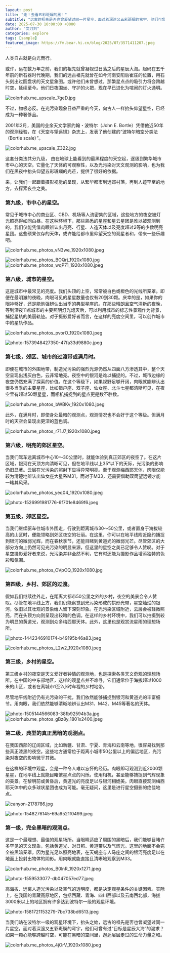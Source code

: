```yaml
---
layout: post
title: "走！去看五彩斑斓的黑！"
subtitle: "远古的祖先是否也曾凝望过同一片星空，面对着深邃又五彩斑斓的穹宇，他们可曾有过“目标是星辰大海”的渴求？如果一颗心能够跨越时空，可能在黑暗的空间里，邂逅层层走过的生命力量之和。"
date: 2025-07-30 10:00:00 +0000
author: "文刀刘"
categories: explore
tags: [sample]
featured_image: https://fm.bear.hi.cn/blog/2025/07/3571411207.jpeg
---
```


人类自古就是向光而行。

或许，远在数万年之前，我们的祖先就曾凝视过日落之后的星辰大海。起码在五千年前的新石器时代晚期，我们的远古祖先就曾在如今河南安阳后崔庄的位置，用石头刻出过圆盘状的天文星象图。或许他们未曾想过，那繁星点点的吸引力将会跨越时空，延续至今。他们日夜围坐、守护的火把，现在早已进化为喧闹的灯火通明。

![colorhub.me_upscale_7geD.jpg][1]

不过，物极必反。在光污染现象日益严重的今天，向古人一样抬头仰望星空，已经成为一种奢侈品。

2001年2月，美国的业余天文学家约翰・波特尔（John E. Bortle）凭借他近50年的观测经验，在《天空与望远镜》杂志上，发表了他创建的“波特尔暗空分类法（Bortle scale）”。

![colorhub.me_upscale_Z322.jpg][2]

这套分类法共分九级， 由在地球上能看到的最黑程度的天空起，逐级到繁华城市市中心的天空。它量化了天体的可观察性，以及光污染对天文观测的影响，也为我们在黑夜中抬头仰望五彩斑斓的光芒，提供了很好的依据。

来，让我们一起跟着摄影视觉的呈现，从繁华都市到远郊村落，再到人迹罕至的地方，去探索夜空之美。

### 第九级，市中心的星空。

常见于城市中心的商业区、CBD、机场等人流密集的区域，这些地方的夜空被灯光照亮得如同白昼。在这种环境下，那些熟悉的星座和星云星团是难以被观测到的，我们仅能凭借肉眼辨认出月亮、行星、人造天体以及亮度超过2等的少数明亮星团。这些硕果仅存的天体，或许能给都市里仰望天空的观星者和，带来一些乐趣吧。

![colorhub.me_photos_vN3we_1920x1080.jpeg][3]

![colorhub.me_photos_BOQrj_1920x1080.jpg][4]
![colorhub.me_photos_wqP71_1920x1080.jpeg][5]


### 第八级，城市的星空。

这是城市中最常见的亮度。我们头顶的上空，常常被白色或橙色的光线所笼罩。即便在最明澈的夜晚，肉眼可见的星星数量也仅有20到30颗。庆幸的是，如果你的眼神够好，还是能勉强辨认出当季的典型星座的。在那些晴朗且空气清新的夜晚，等到深夜11点城市的主要照明灯光熄灭后，可以利用城市的标志性景观作为背景，捕捉星轨的美丽轨迹。对于摄影爱好者而言，在这样的亮度空间里，可以创作城市中的星轨作品。

![colorhub.me_photos_pvorO_1920x1080.jpeg][6]

![photo-1573948427350-47fa33d9880c.jpeg][7]

### 第七级，郊区、城市的过渡带或满月时。

即便在城市的外围地带，制造光污染的强烈光源仍然从四面八方渗透其中，整个天空呈现出浅灰白色，云非常地亮。夜空中的银河是难以捕捉的。不过，城市边缘的夜空仍然充满了探索的价值。在这个等级下，如果视野足够开阔，肉眼就能辨认出很多当季的主要星座，比如猎户座、双子座、仙女座、北斗七星都清晰可见，在夜空里有超过50颗星星，而相机捕捉到的星点更是数不胜数。

![colorhub.me_photos_bWBKv_1920x1080.jpeg][8]

此外，在满月时，即使身处最暗的观测点，观测情况也不会好于这个等级。但满月时的天空会呈现出更深的蓝色调。

![colorhub.me_photos_r71J7_1920x1080.jpeg][9]

### 第六级，明亮的郊区星空。

当我们驾车远离城市中心10～30公里时，就能体验到真正郊区的夜空了。在这片区域，银河在天顶方向清晰可见，但在地平线以上35°以下的天际，光污染的影响仍旧显著。云层在光污染的照射下显得异常明亮。至于观测梅西耶天体，肉眼仅能较为清楚地辨认出仙女座大星系M31，而对于M33，还需要借助双筒望远镜才能一睹其风采。

![colorhub.me_photos_yeq04_1920x1080.jpeg][10]

![photo-1526991981776-6f701e8469f6.jpeg][11]

### 第五级，郊区星空。

当我们继续驱车往城市外围走，行驶到距离城市30～50公里，或者置身于海拔较高的山区时，便能领略到郊区夜空的壮丽。在这里，你可以在地平线附近隐约捕捉到银河的微弱光辉，而在春秋季节，还能目睹到黄道光的微弱光芒。尽管郊区的大部分方向上仍然可见光污染的明显来源，但这里的星空之美已足够令人赞叹。对于星空摄影爱好者来说，光污染并非全然不利，它有时还能为摄影作品增添独特的色彩和氛围。

![colorhub.me_photos_OVpOQ_1920x1080.jpg][12]

### 第四级，乡村、郊区的过渡。

假如我们继续往外走，在距离大都市50公里之外的乡村，夜空的美景会令人赞叹。尽管在地平线上方，我们仍能察觉到光污染形成的拱形光带，星空灿烂的银河，依旧以其壮观的景象给人留下深刻印象。在光污染区域附近，云层会被轻微照亮，而在头顶方向则呈现出较暗的色调。在这样的乡村环境中，我们可以拍摄到较为明显的黄道光，观测到众多梅西耶天体。此外，这里也是观赏流星雨的理想场所。

![photo-1442346910174-b49195b46a83.jpeg][13]

![colorhub.me_photos_L2w2_1920x1080.jpeg][14]

### 第三级，乡村的星空。

第三级乡村的夜空是天文爱好者钟情的观测地，也是探索各类天文奇观的理想场所。在中国的中东部地区，这样的观星点并不难寻，它们通常位于海拔超过1000米的山区，或者在离城市1至2小时车程的乡村地带。

尽管地平线附近仍有光污染的干扰，我们依然能够捕捉到银河和黄道光的丰富细节。用肉眼，我们依然能够清晰地辨认出M31、M42、M45等著名的天体。

![photo-1505144566083-38fb92594b3a.jpg][15]
![colorhub.me_photos_gBz8y_1801x2400.jpeg][16]

### 第二级，典型的真正黑暗的观测点。

在我国西部的辽阔区域，比如新疆、甘肃、宁夏、青海和云南等地，很容易找到那些真正漆黑的夜空。这些地方通常位于距离小城市50公里以上的偏远地区，光污染对夜空的影响微乎其微。

在这样的环境中观星，会是一种令人难以忘怀的经历。肉眼即可观测到近2000颗星星，在地平线上就能目睹繁星点点的闪烁。使用相机，甚至能够捕捉到气辉现象的美景。在黎明前或黄昏后，黄道光的亮度足以与银河相媲美。肉眼直接观测梅西耶天体中的众多球状星团也成为可能。毫无疑问，这里是进行星空摄影的绝佳地点。

![canyon-2178786.jpg][17]

![photo-1548276145-69a9521f0499.jpeg][18]

### 第一级，完全黑暗的观测点。

这是一个最理想、最佳的观星场所。当眼睛适应了周围的黑暗后，我们能够目睹许多罕见的天文现象，包括黄道光、对日照、黄道带以及气辉光。这里的地面不会完全被黑暗笼罩，因为星光足以照亮地表，在天蝎座与人马座之间的银河亮度足以在地面上投射出物体的阴影。用肉眼就能直接且清晰地观察到M33。

![colorhub.me_photos_B0lnR_1920x1271.jpeg][19]

![photo-1559533077-db047057ed77.jpeg][20]

高海拔、远离人造光污染以及空气的透明度，都是决定观星条件的关键因素。实际上，在我国的青藏高原地区，包括西藏、青海、四川西部以及云南西北部，海拔3000米以上的地区拥有许多达到波特尔一级的观星环境。

![photo-1581721153279-7bc738bd6513.jpeg][21]

当我们站在波特尔一级的观星环境下，抬头之始，远古的祖先是否也曾凝望过同一片星空，面对着深邃又五彩斑斓的穹宇，他们可曾有过“目标是星辰大海”的渴求？如果一颗心能够跨越时空，可能在黑暗的空间里，邂逅层层走过的生命力量之和。

![colorhub.me_photos_4jOrV_1920x1080.jpeg][22]


  [1]: https://fm.bear.hi.cn/blog/2025/07/3223926633.jpg
  [2]: https://fm.bear.hi.cn/blog/2025/07/3561041441.jpg
  [3]: https://fm.bear.hi.cn/blog/2025/07/2135598240.jpeg
  [4]: https://fm.bear.hi.cn/blog/2025/07/3962142715.jpg
  [5]: https://fm.bear.hi.cn/blog/2025/07/290416616.jpeg
  [6]: https://fm.bear.hi.cn/blog/2025/07/3820270859.jpeg
  [7]: https://fm.bear.hi.cn/blog/2025/07/3892947790.jpeg
  [8]: https://fm.bear.hi.cn/blog/2025/07/1208620152.jpeg
  [9]: https://fm.bear.hi.cn/blog/2025/07/2279585681.jpeg
  [10]: https://fm.bear.hi.cn/blog/2025/07/2269170101.jpeg
  [11]: https://fm.bear.hi.cn/blog/2025/07/3124728954.jpeg
  [12]: https://fm.bear.hi.cn/blog/2025/07/3475738526.jpg
  [13]: https://fm.bear.hi.cn/blog/2025/07/1633210328.jpeg
  [14]: https://fm.bear.hi.cn/blog/2025/07/1000454771.jpeg
  [15]: https://fm.bear.hi.cn/blog/2025/07/3248572739.jpg
  [16]: https://fm.bear.hi.cn/blog/2025/07/615843744.jpeg
  [17]: https://fm.bear.hi.cn/blog/2025/07/2484165848.jpg
  [18]: https://fm.bear.hi.cn/blog/2025/07/2014542316.jpeg
  [19]: https://fm.bear.hi.cn/blog/2025/07/4040753630.jpeg
  [20]: https://fm.bear.hi.cn/blog/2025/07/3234413090.jpeg
  [21]: https://fm.bear.hi.cn/blog/2025/07/557173193.jpeg
  [22]: https://fm.bear.hi.cn/blog/2025/07/3571411207.jpeg
